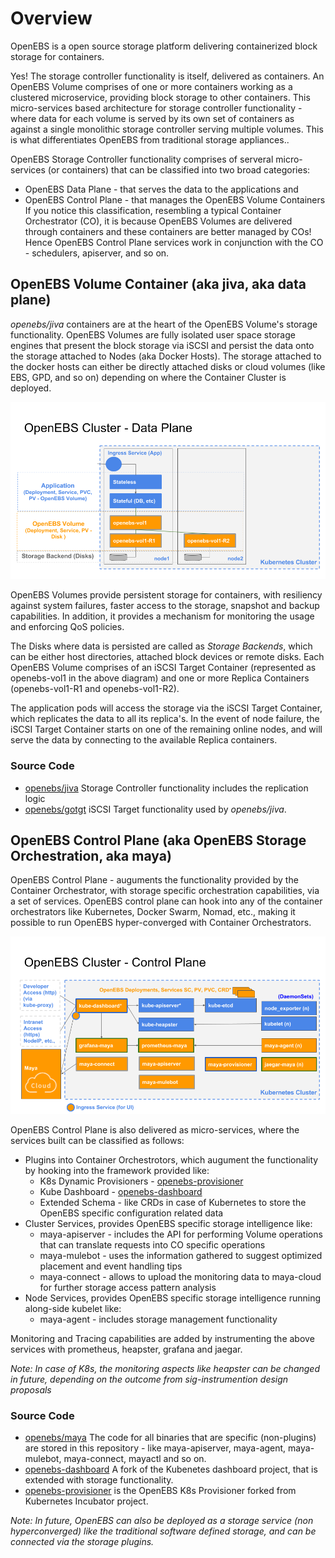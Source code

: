 # Overview

OpenEBS is a open source storage platform delivering containerized block storage for containers. 

Yes! The storage controller functionality is itself, delivered as containers. An OpenEBS Volume comprises of one or more containers working as a clustered microservice, providing block storage to other containers. This micro-services based architecture for storage controller functionality - where data for each volume is served by its own set of containers as against a single monolithic storage controller serving multiple volumes. This is what differentiates OpenEBS from traditional storage appliances..

OpenEBS Storage Controller functionality comprises of serveral micro-services (or containers) that can be classified into two broad categories: 
- OpenEBS Data Plane - that serves the data to the applications and 
- OpenEBS Control Plane - that manages the OpenEBS Volume Containers
If you notice this classification, resembling a typical Container Orchestrator (CO), it is because OpenEBS Volumes are delivered through containers and these containers are better managed by COs! Hence OpenEBS Control Plane services work in conjunction with the CO - schedulers, apiserver, and so on.
 
## OpenEBS Volume Container (aka jiva, aka data plane)

*openebs/jiva* containers are at the heart of the OpenEBS Volume's storage functionality. OpenEBS Volumes are fully isolated user space storage engines that present the block storage via iSCSI and persist the data onto the storage attached to Nodes (aka Docker Hosts). The storage attached to the docker hosts can either be directly attached disks or cloud volumes (like EBS, GPD, and so on) depending on where the Container Cluster is deployed. 

![OpenEBS Data Plane](../../documentation/source/_static/OpenEBS-Data-Plane.png)

OpenEBS Volumes provide persistent storage for containers, with resiliency against system failures, faster access to the storage, snapshot and backup capabilities. In addition, it provides a mechanism for monitoring the usage and enforcing QoS policies. 

The Disks where data is persisted are called as *Storage Backends*, which can be either host directories, attached block devices or remote disks. Each OpenEBS Volume comprises of an iSCSI Target Container (represented as openebs-vol1 in the above diagram) and one or more Replica Containers (openebs-vol1-R1 and openebs-vol1-R2).

The application pods will access the storage via the iSCSI Target Container, which replicates the data to all its replica's. In the event of node failure, the iSCSI Target Container starts on one of the remaining online nodes, and will serve the data by connecting to the available Replica containers.

### Source Code

- [openebs/jiva](https://github.com/openebs/jiva) Storage Controller functionality includes the replication logic 
- [openebs/gotgt](https://github.com/openebs/gotgt) iSCSI Target functionality used by *openebs/jiva*.



## OpenEBS Control Plane (aka OpenEBS Storage Orchestration, aka maya)

OpenEBS Control Plane - auguments the functionality provided by the Container Orchestrator, with storage specific orchestration capabilities, via a set of services. OpenEBS control plane can hook into any of the container orchestrators like Kubernetes, Docker Swarm, Nomad, etc., making it possible to run OpenEBS hyper-converged with Container Orchestrators. 

![OpenEBS Control Plane](../../documentation/source/_static/OpenEBS-Control-Plane.png)

OpenEBS Control Plane is also delivered as micro-services, where the services built can be classified as follows:
- Plugins into Container Orchestrotors, which augument the functionality by hooking into the framework provided like:
  - K8s Dynamic Provisioners - [openebs-provisioner](https://github.com/openebs/external-storage/tree/master/openebs)
  - Kube Dashboard - [openebs-dashboard](https://github.com/openebs/dashboard)
  - Extended Schema - like CRDs in case of Kubernetes to store the OpenEBS specific configuration related data
- Cluster Services, provides OpenEBS specific storage intelligence like:
  - maya-apiserver - includes the API for performing Volume operations that can translate requests into CO specific operations
  - maya-mulebot - uses the information gathered to suggest optimized placement and event handling tips
  - maya-connect - allows to upload the monitoring data to maya-cloud for further storage access pattern analysis
- Node Services, provides OpenEBS specific storage intelligence running along-side kubelet like:
  - maya-agent - includes storage management functionality 

Monitoring and Tracing capabilities are added by instrumenting the above services with prometheus, heapster, grafana and jaegar. 

*Note: In case of K8s, the monitoring aspects like heapster can be changed in future, depending on the outcome from sig-instrumention design proposals*

### Source Code

- [openebs/maya](https://github.com/openebs/maya) The code for all binaries that are specific (non-plugins) are stored in this repository - like maya-apiserver, maya-agent, maya-mulebot, maya-connect, mayactl and so on.
- [openebs-dashboard](https://github.com/openebs/dashboard) A fork of the Kubenetes dashboard project, that is extended with storage functionality.
- [openebs-provisioner](https://github.com/openebs/external-storage/tree/master/openebs) is the OpenEBS K8s Provisioner forked from Kubernetes Incubator project. 



*Note: In future, OpenEBS can also be deployed as a storage service (non hyperconverged) like the traditional software defined storage, and can be connected via the storage plugins.*
